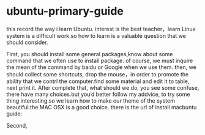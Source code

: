 # ubuntu-primary-guide
this record the way i learn Ubuntu.
interest is the best teacher，learn Linux system is a difficult work.so how to learn is a valuable question that we should consider.

First, you should install some general packages,know about some command that we often use to install package.
of course, we must inquire the mean of the command by baidu or Google when we use them.
then, we should collect some shortcuts, drop the mouse，in order to promote the ability that we contrl the computer.find some material
and edit it to table, next print it. After complete that, what should we do, you see some confuse, there have many choices.but you‘d
better follow my addvice, to try some thing interesting.so we learn how to make our theme of the system beautiful.the MAC OSX is a 
good choice.
there is the url of install macbuntu guide:


Second,


